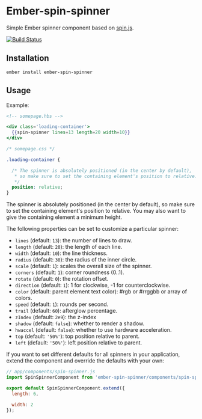 # Ember-spin-spinner

Simple Ember spinner component based on [spin.js](http://fgnass.github.io/spin.js/).

[![Build Status](https://travis-ci.org/RSSchermer/ember-spin-spinner.svg?branch=master)](https://travis-ci.org/RSSchermer/ember-spin-spinner)

## Installation

```
ember install ember-spin-spinner
```

## Usage

Example:

```hbs
<!-- somepage.hbs -->

<div class='loading-container'>
  {{spin-spinner lines=13 length=20 width=10}}
</div>
```

``` css
/* somepage.css */

.loading-container {

  /* The spinner is absolutely positioned (in the center by default),
   * so make sure to set the containing element's position to relative.
   */
  position: relative;
}
```
The spinner is absolutely positioned (in the center by default), so make sure to set the containing element's position
to relative. You may also want to give the containing element a minimum height.

The following properties can be set to customize a particular spinner:

* `lines` (default: `13`): the number of lines to draw.
* `length` (default: `20`): the length of each line.
* `width` (default: `10`): the line thickness.
* `radius` (default: `30`): the radius of the inner circle.
* `scale` (default: `1`): scales the overall size of the spinner.
* `corners` (default: `1`): corner roundness (0..1).
* `rotate` (default: `0`): the rotation offset.
* `direction` (default: `1`): 1 for clockwise, -1 for counterclockwise.
* `color` (default: parent element text color): #rgb or #rrggbb or array of colors.
* `speed` (default: `1`): rounds per second.
* `trail` (default: `60`): afterglow percentage.
* `zIndex` (default: `2e9`): the z-index
* `shadow` (default: `false`): whether to render a shadow.
* `hwaccel` (default: `false`): whether to use hardware acceleration.
* `top` (default: `'50%'`): top position relative to parent.
* `left` (default: `'50%'`): left position relative to parent.

If you want to set different defaults for all spinners in your application, extend the component and override the
defaults with your own:

```javascript
// app/components/spin-spinner.js
import SpinSpinnerComponent from 'ember-spin-spinner/components/spin-spinner';

export default SpinSpinnerComponent.extend({
  length: 6,

  width: 2
});
```
